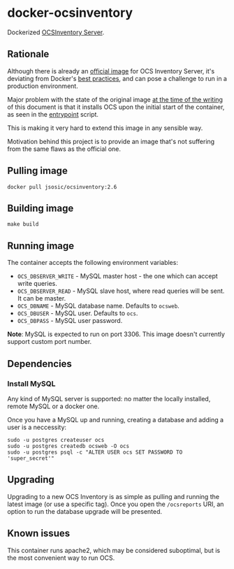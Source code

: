 docker-ocsinventory
===================

Dockerized [OCSInventory Server](https://github.com/OCSInventory-NG/OCSInventory-Server).


## Rationale

Although there is already an [official image](https://hub.docker.com/r/ocsinventory/ocsinventory-docker-image)
for OCS Inventory Server, it's deviating from Docker's [best practices](https://docs.docker.com/develop/develop-images/dockerfile_best-practices/),
and can pose a challenge to run in a production environment.

Major problem with the state of the original image [at the time of the writing](https://github.com/OCSInventory-NG/OCSInventory-Docker-Image/blob/1a227c3df71120a56ce6d377704c26fcef34097f/2.6/Dockerfile)
of this document is that it installs OCS upon the initial start of the container, as seen in the [entrypoint](https://github.com/OCSInventory-NG/OCSInventory-Docker-Image/blob/1a227c3df71120a56ce6d377704c26fcef34097f/2.6/scripts/docker-entrypoint.sh)
script.

This is making it very hard to extend this image in any sensible way.

Motivation behind this project is to provide an image that's not suffering from the same flaws as the official one.

## Pulling image

```
docker pull jsosic/ocsinventory:2.6
```

## Building image

```
make build
```

## Running image

The container accepts the following environment variables:

- `OCS_DBSERVER_WRITE` - MySQL master host - the one which can accept write queries.
- `OCS_DBSERVER_READ` - MySQL slave host, where read queries will be sent. It can be master.
- `OCS_DBNAME` - MySQL database name. Defaults to `ocsweb`.
- `OCS_DBUSER` - MySQL user. Defaults to `ocs`.
- `OCS_DBPASS` - MySQL user password.

**Note**: MySQL is expected to run on port 3306. This image doesn't currently support custom port number.


## Dependencies

### Install MySQL

Any kind of MySQL server is supported: no matter the locally installed, remote MySQL or a docker one.

Once you have a MySQL up and running, creating a database and adding a user is a neccessity:

```
sudo -u postgres createuser ocs
sudo -u postgres createdb ocsweb -O ocs
sudo -u postgres psql -c "ALTER USER ocs SET PASSWORD TO 'super_secret'"
```

## Upgrading

Upgrading to a new OCS Inventory is as simple as pulling and running the latest image (or use a specific tag).
Once you open the `/ocsreports` URI, an option to run the database upgrade will be presented.


## Known issues

This container runs apache2, which may be considered suboptimal, but is the most convenient way to run OCS.
